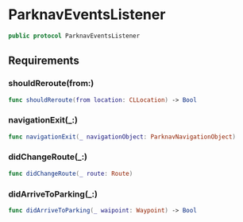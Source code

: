 # ParknavEventsListener

``` swift
public protocol ParknavEventsListener 
```

## Requirements

### shouldReroute(from:​)

``` swift
func shouldReroute(from location: CLLocation) -> Bool
```

### navigationExit(\_:​)

``` swift
func navigationExit(_ navigationObject: ParknavNavigationObject)
```

### didChangeRoute(\_:​)

``` swift
func didChangeRoute(_ route: Route)
```

### didArriveToParking(\_:​)

``` swift
func didArriveToParking(_ waipoint: Waypoint) -> Bool
```
